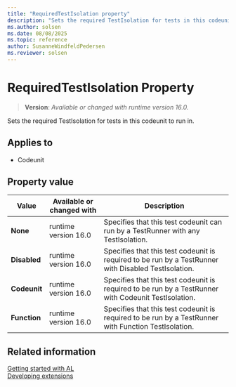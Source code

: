 ```yaml
---
title: "RequiredTestIsolation property"
description: "Sets the required TestIsolation for tests in this codeunit to run in."
ms.author: solsen
ms.date: 08/08/2025
ms.topic: reference
author: SusanneWindfeldPedersen
ms.reviewer: solsen
---
```

[//]: # (START>DO_NOT_EDIT)
[//]: # (IMPORTANT:Do not edit any of the content between here and the END>DO_NOT_EDIT.)
[//]: # (Any modifications should be made in the .xml files in the ModernDev repo.)
# RequiredTestIsolation Property
> **Version**: _Available or changed with runtime version 16.0._

Sets the required TestIsolation for tests in this codeunit to run in.

## Applies to
-   Codeunit

## Property value

|Value|Available or changed with|Description|
|-----------|-----------|---------------------------------------|
|**None**|runtime version 16.0|Specifies that this test codeunit can run by a TestRunner with any TestIsolation.|
|**Disabled**|runtime version 16.0|Specifies that this test codeunit is required to be run by a TestRunner with Disabled TestIsolation.|
|**Codeunit**|runtime version 16.0|Specifies that this test codeunit is required to be run by a TestRunner with Codeunit TestIsolation.|
|**Function**|runtime version 16.0|Specifies that this test codeunit is required to be run by a TestRunner with Function TestIsolation.|

[//]: # (IMPORTANT: END>DO_NOT_EDIT)
## Related information  
[Getting started with AL](../devenv-get-started.md)  
[Developing extensions](../devenv-dev-overview.md)  
